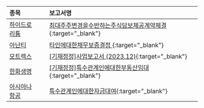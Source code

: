| **종목** |      |**보고서명** |
| :------- | :--- |:----------- |
| [하이드로리튬](/101670/#dart) | | [최대주주변경을수반하는주식담보제공계약체결              ](https://dart.fss.or.kr/dsaf001/main.do?rcpNo=20240423900673){:target="_blank"} |
| [아난티](/025980/#dart) | | [타인에대한채무보증결정              ](https://dart.fss.or.kr/dsaf001/main.do?rcpNo=20240423900688){:target="_blank"} |
| [모트렉스](/118990/#dart) | | [[기재정정]사업보고서 (2023.12)](https://dart.fss.or.kr/dsaf001/main.do?rcpNo=20240423000701){:target="_blank"} |
| [한화생명](/088350/#dart) | | [[기재정정]특수관계인에대한부동산임대](https://dart.fss.or.kr/dsaf001/main.do?rcpNo=20240423000676){:target="_blank"} |
| [아시아나항공](/020560/#dart) | | [특수관계인에대한자금대여](https://dart.fss.or.kr/dsaf001/main.do?rcpNo=20240423000670){:target="_blank"} |